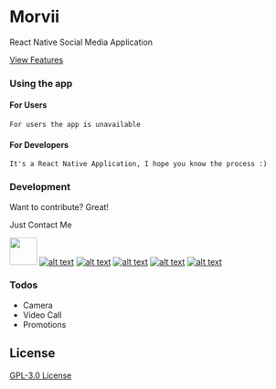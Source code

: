 # Morvii
React Native Social Media Application

[View Features](https://morwii.github.io)

### Using the app
   #### For Users
    For users the app is unavailable

  #### For Developers
    It's a React Native Application, I hope you know the process :)


### Development

Want to contribute? Great!

Just Contact Me

<a href="#"><img src="https://i.imgur.com/b4Nmq13.png" width="48"></a>
[![alt text][1.1]][1]
[![alt text][2.1]][2]
[![alt text][3.1]][3]
[![alt text][4.1]][4]
[![alt text][5.1]][5]

[1.1]: https://i.imgur.com/b4Nmq13.png (Twitter)
[2.1]: https://i.imgur.com/QQ89Rt3.jpeg (Facebook)
[3.1]: https://i.imgur.com/tXSoThF.png (Instagram)
[4.1]: https://i.imgur.com/J6LeoUb.png (GitHub)
[5.1]: https://i.imgur.com/OQUXwNp.jpeg (Linkedin)


[1]: http://www.twitter.com/nitesh_dangi_
[2]: http://www.facebook.com/jaat.niteshdangi
[3]: https://instagram.com/nitesh_dangi_
[4]: http://www.github.com/niteshdangi
[5]: http://www.linkedin.com/in/niteshdangi

### Todos

 - Camera
 - Video Call
 - Promotions

License
----

[GPL-3.0 License](https://github.com/niteshdangi/morvii/blob/master/LICENSE)
